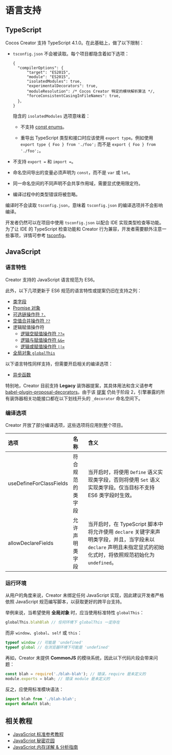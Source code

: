 
# 语言支持

## TypeScript

Cocos Creator 支持 TypeScript 4.1.0。在此基础上，做了以下限制：

- `tsconfig.json` 不会被读取。每个项目都隐含着如下选项：

  ```json5
  {
    "compilerOptions": {
        "target": "ES2015",
        "module": "ES2015",
        "isolatedModules": true,
        "experimentalDecorators": true,
        "moduleResolution": /* Cocos Creator 特定的模块解析算法 */,
        "forceConsistentCasingInFileNames": true,
    }，
  }
  ```

  隐含的 `isolatedModules` 选项意味着：
    - 不支持 [const enums](https://www.typescriptlang.org/docs/handbook/enums.html#const-enums)。

    - 重导出 TypeScript 类型和接口时应该使用 `export type`。例如使用 `export type { Foo } from './foo';` 而不是 `export { Foo } from './foo';`。

- 不支持 `export =` 和 `import =`。

- 命名空间导出的变量必须声明为 `const`，而不是 `var` 或 `let`。

- 同一命名空间的不同声明不会共享作用域，需要显式使用限定符。

- 编译过程中的类型错误将被忽略。

编译时不会读取 `tsconfig.json`，意味着 `tsconfig.json` 的编译选项并不会影响编译。

开发者仍然可以在项目中使用 `tsconfig.json` 以配合 IDE 实现类型检查等功能。为了让 IDE 的 TypeScript 检查功能和 Creator 行为兼容，开发者需要额外注意一些事项，详情可参考 [tsconfig](./tsconfig.md)。

## JavaScript

### 语言特性

Creator 支持的 JavaScript 语言规范为 ES6。

此外，以下几项更新于 ES6 规范的语言特性或提案仍旧在支持之列：

- [类字段](https://developer.mozilla.org/zh-CN/docs/Web/JavaScript/Reference/Classes/Class_elements)
- [Promise 对象](https://developer.mozilla.org/zh-CN/docs/Web/JavaScript/Reference/Global_Objects/Promise)
- [可选链操作符 `?.`](https://developer.mozilla.org/zh-CN/docs/Web/JavaScript/Reference/Operators/Optional_chaining)
- [空值合并操作符 `??`](https://developer.mozilla.org/zh-CN/docs/Web/JavaScript/Reference/Operators/Nullish_coalescing_operator)
- 逻辑赋值操作符
    - [逻辑空赋值操作符 `??=`](https://developer.mozilla.org/zh-CN/docs/Web/JavaScript/Reference/Operators/Logical_nullish_assignment)
    - [逻辑与赋值操作符 `&&=`](https://developer.mozilla.org/zh-CN/docs/Web/JavaScript/Reference/Operators/Logical_AND_assignment)
    - [逻辑或赋值操作符 `||=`](https://developer.mozilla.org/zh-CN/docs/Web/JavaScript/Reference/Operators/Logical_OR_assignment)
- [全局对象 `globalThis`](https://developer.mozilla.org/zh-CN/docs/Web/JavaScript/Reference/Global_Objects/globalThis)

以下语言特性同样支持，但需要开启相关的编译选项：

- [异步函数](https://developer.mozilla.org/zh-CN/docs/Web/JavaScript/Reference/Statements/async_function)

特别地，Creator 目前支持 **Legacy** 装饰器提案，其具体用法和含义请参考 [babel-plugin-proposal-decorators](https://babeljs.io/docs/en/babel-plugin-proposal-decorators)。由于该 [提案](https://github.com/tc39/proposal-decorators) 仍处于阶段 2，引擎暴露的所有装饰器相关功能接口都在以下划线开头的 `_decorator` 命名空间下。

### 编译选项

Creator 开放了部分编译选项，这些选项将应用到整个项目。

| 选项 | 名称 | 含义 |
| :-- | :--- | :-- |
| useDefineForClassFields | 符合规范的类字段 | 当开启时，将使用 `Define` 语义实现类字段，否则将使用 `Set` 语义实现类字段。仅当目标不支持 ES6 类字段时生效。    |
| allowDeclareFields      | 允许声明类字段   | 当开启时，在 TypeScript 脚本中将允许使用 `declare` 关键字来声明类字段，并且，当字段未以 `declare` 声明且未指定显式的初始化式时，将依照规范初始化为 `undefined`。 |

### 运行环境

从用户的角度来说，Creator 未绑定任何 JavaScript 实现，因此建议开发者严格依照 JavaScript 规范编写脚本，以获取更好的跨平台支持。

举例来说，当希望使用 **全局对象** 时，应当使用标准特性 `globalThis`：

```js
globalThis.blahBlah // 任何环境下 globalThis 一定存在
```

而非 `window`、`global`、`self` 或 `this`：

```js
typeof window // 可能是 'undefined'
typeof global // 在浏览器环境下可能是 'undefined'
```

再如，Creator 未提供 **CommonJS** 的模块系统，因此以下代码片段会带来问题：

```js
const blah = require('./blah-blah'); // 错误，require 是未定义的
module.exports = blah; // 错误 module 是未定义的
```

反之，应使用标准模块语法：

```js
import blah from './blah-blah';
export default blah;
```

## 相关教程

- [JavaScript 标准参考教程](https://wangdoc.com/javascript/)
- [JavaScript 秘密花园](https://bonsaiden.github.io/JavaScript-Garden/zh/)
- [JavaScript 内存详解 & 分析指南](https://mp.weixin.qq.com/s/EuJzQajlU8rpZprWkXbJVg)
